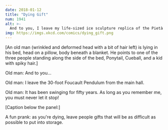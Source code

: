 ```yaml
---
date: 2018-01-12
title: "Dying Gift"
num: 1941
alt: >-
  And to you, I leave my life-sized ice sculpture replica of the Pietà which was blessed by the Pope. You must never let it melt! Now, remember, all gifts must be removed from my estate within 24 hours.
img: https://imgs.xkcd.com/comics/dying_gift.png
---
```

[An old man (wrinkled and deformed head with a bit of hair left) is lying in his bed, head on a pillow, body beneath a blanket. He points to one of the three people standing along the side of the bed, Ponytail, Cueball, and a kid with spiky hair.]

Old man: And to you...

Old man: I leave the 30-foot Foucault Pendulum from the main hall.

Old man: It has been swinging for fifty years. As long as you remember me, you must never let it stop!

[Caption below the panel:]

A fun prank: as you're dying, leave people gifts that will be as difficult as possible to put into storage.